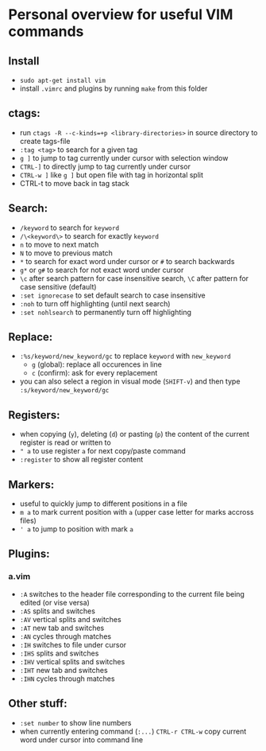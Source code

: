 # Personal overview for useful VIM commands

## Install
* `sudo apt-get install vim`
* install `.vimrc` and plugins by running `make` from this folder

## ctags:
* run `ctags -R --c-kinds=+p <library-directories>` in source directory to create tags-file
* `:tag <tag>` to search for a given tag
* `g ]` to jump to tag currently under cursor with selection window
* `CTRL-]` to directly jump to tag currently under cursor
* `CTRL-w ]` like `g ]` but open file with tag in horizontal split
* CTRL-t to move back in tag stack

## Search:
* `/keyword` to search for `keyword`
* `/\<keyword\>` to search for exactly `keyword`
* `n` to move to next match
* `N` to move to previous match
* `*` to search for exact word under cursor or `#` to search backwards
* `g*` or `g#` to search for not exact word under cursor
* `\c` after search pattern for case insensitive search, `\C` after pattern for case sensitive (default)
* `:set ignorecase` to set default search to case insensitive
* `:noh` to turn off highlighting (until next search)
* `:set nohlsearch` to permanently turn off highlighting

## Replace:
* `:%s/keyword/new_keyword/gc` to replace `keyword` with `new_keyword`
	* `g` (global): replace all occurences in line
	* `c` (confirm): ask for every replacement
* you can also select a region in visual mode (`SHIFT-v`) and then type `:s/keyword/new_keyword/gc`

## Registers:
* when copying (`y`), deleting (`d`) or pasting (`p`) the content of the current register is read or written to
* `" a` to use register `a` for next copy/paste command
* `:register` to show all register content

## Markers:
* useful to quickly jump to different positions in a file
* `m a` to mark current position with `a` (upper case letter for marks accross files)
* `' a` to jump to position with mark `a`

## Plugins:

### a.vim
* `:A` switches to the header file corresponding to the current file being edited (or vise versa)
* `:AS` splits and switches
* `:AV` vertical splits and switches
* `:AT` new tab and switches
* `:AN` cycles through matches
* `:IH` switches to file under cursor
* `:IHS` splits and switches
* `:IHV` vertical splits and switches
* `:IHT` new tab and switches
* `:IHN` cycles through matches 


## Other stuff:
* `:set number` to show line numbers
* when currently entering command (`:...`) `CTRL-r CTRL-w` copy current word under cursor into command line
